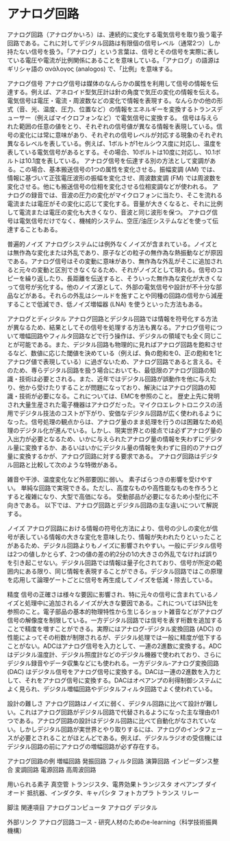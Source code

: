 # アナログ回路

アナログ回路（アナログかいろ）は、連続的に変化する電気信号を取り扱う電子回路である。これに対してデジタル回路は有限個の信号レベル（通常2つ）しか持たない信号を扱う。「アナログ」という言葉は、信号とその信号を実際に表している電圧や電流が比例関係にあることを意味している。「アナログ」の語源はギリシャ語の ανάλογος (analogos) で、「比例」を意味する。

アナログ信号
アナログ信号は媒体のなんらかの属性を利用して信号の情報を伝達する。例えば、アネロイド型気圧計は針の角度で気圧の変化の情報を伝える。電気信号は電圧・電流・周波数などの変化で情報を表現する。なんらかの他の形式（音、光、温度、圧力、位置など）の情報をエネルギーを変換するトランスデューサー（例えばマイクロフォンなど）で電気信号に変換する。
信号は与えられた範囲の任意の値をとり、それぞれの信号値が異なる情報を表現している。信号の変化には常に意味があり、それぞれの信号レベルが対応する現象のそれぞれ異なるレベルを表している。例えば、1ボルトが1セルシウス度に対応し、温度を表している電気信号があるとする。その場合、10ボルトは10度に対応し、10.1ボルトは10.1度を表している。
アナログ信号を伝達する別の方法として変調がある。この場合、基本搬送信号の1つの属性を変化させる。振幅変調 (AM) では、情報に基づいて正弦電圧波形の振幅を変化させ、周波数変調 (FM) では周波数を変化させる。他にも搬送信号の位相を変化させる位相変調などが使われる。
アナログの録音では、音波の圧力の変化がマイクロフォンに当たり、そこを流れる電流または電圧がその変化に応じて変化する。音量が大きくなると、それに比例して電流または電圧の変化も大きくなり、音波と同じ波形を保つ。
アナログ信号は電気信号だけでなく、機械的システム、空圧/油圧システムなどを使って伝達することもある。

普遍的ノイズ
アナログシステムには例外なくノイズが含まれている。ノイズとは無作為な変化または外乱であり、原子などの粒子の無作為な熱振動などが原因である。アナログ信号はその変動に意味があり、無作為な外乱がそこに追加されると元々の変動と区別できなくなるため、それがノイズとして現れる。信号のコピーを繰り返したり、長距離を伝送すると、そういった無作為な変化が大きくなって信号が劣化する。他のノイズ源として、外部の電気信号や設計が不十分な部品などがある。それらの外乱はシールドを施すことや同種の回路の信号から減産することで低減でき、低ノイズ増幅器 (LNA) を使うといった方法もある。

アナログとディジタル
アナログ回路とデジタル回路では情報を符号化する方法が異なるため、結果としてその信号を処理する方法も異なる。アナログ信号について増幅回路やフィルタ回路などで行う操作は、デジタルの領域でも全く同じことが可能である。また、デジタル回路も物理的に見ればアナログ回路を飽和させるなど、数値に応じた閾値を決めている（例えば、負の飽和を0、正の飽和を1とアナログ値で表現している）に過ぎないため、アナログ回路であると言える。そのため、専らデジタル回路を扱う場合においても、最低限のアナログ回路の知識・技術は必要とされる。また、近年ではデジタル回路が誤動作を他に与えたり、他から受けたりすることが問題になっており、解決にはアナログ回路の知識・技術が必要になる。これについては、EMCを参照のこと。
歴史上先に発明され大量生産された電子機器はアナログだった。マイクロエレクトロニクスの活用でデジタル技法のコストが下がり、安価なデジタル回路が広く使われるようになった。信号処理の観点からは、アナログ量のまま処理を行うのは困難なため処理のデジタル化が進んでいる。しかし、現実世界との接点では必ずアナログ量の入出力が必要となるため、いかに与えられたアナログ量の情報を失わずにデジタル量に変換するか、あるいはいかにデジタル量の情報を失わずに目的のアナログ量に変換するかが、アナログ回路に対する要求である。
アナログ回路はデジタル回路と比較して次のような特徴がある。

雑音や干渉、温度変化など外部要因に弱い。
素子ばらつきの影響を受けやすい。
単純な回路で実現できる。ただし、高度なものや高性能なものを作ろうとすると複雑になり、大型で高価になる。
受動部品が必要になるため小型化に不向きである。
以下では、アナログ回路とデジタル回路の主な違いについて解説する。

ノイズ
アナログ回路における情報の符号化方法により、信号の少しの変化が信号が表している情報の大きな変化を意味したり、情報が失われたりといったことがあるため、デジタル回路よりもノイズに影響されやすい。一般にデジタル信号は2つの値しかとらず、2つの値の差の約2分の1の大きさの外乱でなければ誤りを引き起こせない。デジタル回路では情報は量子化されており、信号が所定の範囲内にある限り、同じ情報を表現することができる。デジタル回路ではこの原理を応用して論理ゲートごとに信号を再生成してノイズを低減・除去している。

精度
信号の正確さは様々な要因に影響され、特に元々の信号に含まれているノイズと処理中に追加されるノイズが大きな要因である。これについてはSN比を参照のこと。電子部品の基本的物理特性から生じるショット雑音などがアナログ信号の解像度を制限している。一方デジタル回路では信号を表す桁数を追加することで精度を増すことができる。実際にはアナログ-デジタル変換回路 (ADC) の性能によってその桁数が制限されるが、デジタル処理では一般に精度が低下することがない。ADCはアナログ信号を入力として、一連の2進数に変換する。ADCはデジタル温度計、デジタル照度計などのデジタル機器で使われており、さらにデジタル録音やデータ収集などにも使われる。一方デジタル-アナログ変換回路 (DAC) はデジタル信号をアナログ信号に変換する。DACは一連の2進数を入力として、それをアナログ信号に変換する。DACはオペアンプの利得制御システムによく見られ、デジタル増幅回路やデジタルフィルタ回路でよく使われている。

設計の難しさ
アナログ回路はノイズに弱く、デジタル回路に比べて設計が難しい。これはアナログ回路がデジタル回路で代替されるようになった主な理由の1つである。アナログ回路の設計はデジタル回路に比べて自動化がなされていない。しかしデジタル回路が実世界とやり取りするには、アナログのインタフェースが必要とされることがほとんどである。例えば、デジタルラジオの受信機にはデジタル回路の前にアナログの増幅回路が必ず存在する。

アナログ回路の例
増幅回路
発振回路
フィルタ回路
演算回路
インピーダンス整合
変調回路
電源回路
高周波回路

用いられる素子
真空管
トランジスタ、電界効果トランジスタ
オペアンプ
ダイオード
抵抗器、インダクタ、キャパシタ
フォトカプラ
トランス
リレー

脚注
関連項目
アナログコンピュータ
アナログ
デジタル

外部リンク
アナログ回路コース - 研究人材のためのe-learning（科学技術振興機構）